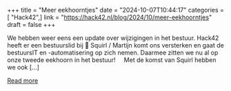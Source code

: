 +++
title = "Meer eekhoorntjes"
date = "2024-10-07T10:44:17"
categories = [ "Hack42",]
link = "https://hack42.nl/blog/2024/10/meer-eekhoorntjes"
draft = false
+++

We hebben weer eens een update over wijzigingen in het bestuur. Hack42 heeft er een bestuurslid bij 🥳 Squirl / Martijn komt ons versterken en gaat de bestuursIT en -automatisering op zich nemen. Daarmee zitten we nu al op onze tweede eekhoorn in het bestuur! &#160; &#160; Met de komst van Squirl hebben we ook [&#8230;]

[Read more](https://hack42.nl/blog/2024/10/meer-eekhoorntjes)